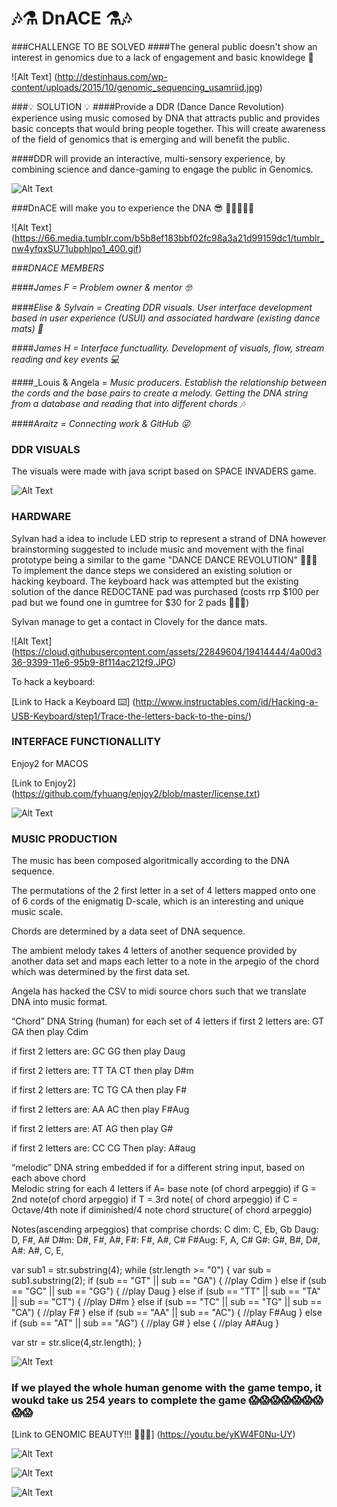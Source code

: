 # 🎶⚗️ DnACE ⚗️🎶



###CHALLENGE TO BE SOLVED
####The general public doesn't show an interest in genomics due to a lack of engagement and basic knowldege 🤔

![Alt Text] (http://destinhaus.com/wp-content/uploads/2015/10/genomic_sequencing_usamriid.jpg)

###💡 SOLUTION 💡
####Provide a DDR (Dance Dance Revolution) experience using music comosed by DNA that attracts public and provides basic concepts that would bring people together. This will create awareness of the field of genomics that is emerging and will benefit the public.

####DDR will provide an interactive, multi-sensory experience, by combining science and dance-gaming to engage the public in Genomics.

![Alt Text](https://raw.githubusercontent.com/HealthHackAu2016/DNACE/fd13062d8f87f699499b953d17839716c333ce00/IMG_0358.PNG)

###DnACE will make you to experience the DNA 😎 👯💥💥💥💥

![Alt Text] (https://66.media.tumblr.com/b5b8ef183bbf02fc98a3a21d99159dc1/tumblr_nw4yfqxSU71ubphlpo1_400.gif)

###_DNACE MEMBERS_

####_James F = Problem owner & mentor 🤓_

####_Elise & Sylvain = Creating DDR visuals. User interface development based in user experience (USUI) and associated hardware (existing dance mats) 👀_

####_James H = Interface functuallity. Development of visuals, flow, stream reading and key events 💻_

####_Louis & Angela = _Music producers. Establish the relationship between the cords and the base pairs to create a melody. Getting the DNA string from a database and reading that into different chords 🎶_

####_Araitz = Connecting work & GitHub 😜_

### DDR VISUALS 

The visuals were made with java script based on SPACE INVADERS game.

![Alt Text](https://upload.wikimedia.org/wikipedia/en/2/20/SpaceInvaders-Gameplay.gif)

### HARDWARE

Sylvan had a idea to include LED strip to represent a strand of DNA however brainstorming suggested to include music and movement with the final prototype being a similar to the game "DANCE DANCE REVOLUTION" 💃💃💃 
To implement the dance steps we considered an existing solution or hacking keyboard.
The keyboard hack was attempted but the existing solution of the dance REDOCTANE pad was purchased (costs rrp $100 per pad but we found one in gumtree for $30 for 2 pads 🎉🎉🎉)

Sylvan manage to get a contact in Clovely for the dance mats.

![Alt Text] (https://cloud.githubusercontent.com/assets/22849604/19414444/4a00d336-9399-11e6-95b9-8f114ac212f9.JPG)

To hack a keyboard:


[Link to Hack a Keyboard ⌨️] (http://www.instructables.com/id/Hacking-a-USB-Keyboard/step1/Trace-the-letters-back-to-the-pins/)

### INTERFACE FUNCTIONALLITY

Enjoy2 for MACOS

[Link to Enjoy2] (https://github.com/fyhuang/enjoy2/blob/master/license.txt)


![Alt Text](https://raw.githubusercontent.com/HealthHackAu2016/DNACE/ab7ad23db0247caea85991ec7e1f7993c1e83edc/IMG_0357.PNG)

### MUSIC PRODUCTION

The music has been composed algoritmically according to the DNA sequence. 

The permutations of the 2 first letter in a set of 4 letters mapped onto one of 6 cords of the enigmatig D-scale, which is an interesting and unique music scale. 

Chords are determined by a data seet of DNA sequence.

The ambient melody takes 4 letters of another sequence provided by another data set and maps each letter to a note in the arpegio of the chord which was determined by the first data set.

Angela has hacked the CSV to midi source chors such that we translate DNA into music format.

“Chord” DNA String (human) for each set of 4 letters if first 2 letters are:
GT
GA
then play Cdim

if first 2 letters are:
GC
GG
then play Daug

if first 2 letters are:
TT
TA
CT
then play D#m

if first 2 letters are:
TC
TG
CA
then play F#

if first 2 letters are:
AA
AC
then play F#Aug

if first 2 letters are:
AT
AG
then play G#

if first 2 letters are:
CC
CG
Then play: A#aug

“melodic” DNA string embedded if for a different string input, based on each above chord  
Melodic string for each 4 letters
if
A= base note (of chord arpeggio)
if
G = 2nd note(of chord arpeggio)
if
T = 3rd note( of chord arpeggio)
if
C = Octave/4th note if diminished/4 note chord structure( of chord arpeggio)

Notes(ascending arpeggios) that comprise chords:
C dim: C, Eb, Gb
Daug: D, F#, A#
D#m: D#, F#, A#,
F#: F#, A#, C#
F#Aug: F, A, C#
G#: G#, B#, D#, 
A#: A#, C, E,


var sub1 = str.substring(4);
while (str.length >= "0") {
  var sub = sub1.substring(2);
    if (sub == "GT" || sub == "GA") {
      //play Cdim
    } else if (sub == "GC" || sub == "GG") {
      //play Daug
    } else if (sub == "TT" || sub == "TA" || sub == "CT") {
      //play D#m
    } else if (sub == "TC" || sub == "TG" || sub == "CA") {
      //play F#
    } else if (sub == "AA" || sub == "AC") {
      //play F#Aug
    } else if (sub == "AT" || sub == "AG") {
      //play G#
    } else {
      //play A#Aug
    }

  var str = str.slice(4,str.length);
}


![Alt Text](http://bestanimations.com/Music/MirrorBalls/disco-dancing-animated-gif-3.gif)

### If we played the whole human genome with the game tempo, it woukd take us 254 years to complete the game 😱😱😱😱😱😱😱😱😱

[Link to GENOMIC BEAUTY!!! 👑👑👑] (https://youtu.be/yKW4F0Nu-UY)

![Alt Text](https://github.com/HealthHackAu2016/DNACE/blob/master/IMG_0356.PNG?raw=true)

![Alt Text](http://www.rivercitylabs.net/wp-content/uploads/2015/10/health-hack.png)

![Alt Text](https://github.com/HealthHackAu2016/DNACE/blob/master/IMG_0395.JPG?raw=true)

